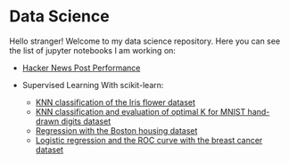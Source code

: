 # Data Science

Hello stranger! Welcome to my data science repository. Here you can see the list of jupyter notebooks I am working on:

- [Hacker News Post Performance](https://github.com/martinacantaro/data_science/blob/master/hacker_news_post_performance/hacker_news_post_performance.ipynb)

- Supervised Learning With scikit-learn: 
  - [KNN classification of the Iris flower dataset](https://github.com/martinacantaro/data_science/blob/master/datacamp_machine_learning_scientist_with_python/01_supervised_learning_with_scikit-learn/01_KNN_iris_flowers.ipynb)
  - [KNN classification and evaluation of optimal K for MNIST hand-drawn digits dataset](https://github.com/martinacantaro/data_science/blob/master/datacamp_machine_learning_scientist_with_python/01_supervised_learning_with_scikit-learn/02_MNIST_hand_drawn_digits.ipynb)
  - [Regression with the Boston housing dataset](https://github.com/martinacantaro/data_science/blob/master/datacamp_machine_learning_scientist_with_python/01_supervised_learning_with_scikit-learn/03_Boston_housing.ipynb)
  - [Logistic regression and the ROC curve with the breast cancer dataset](https://github.com/martinacantaro/data_science/blob/master/datacamp_machine_learning_scientist_with_python/01_supervised_learning_with_scikit-learn/05_Logistic_regression_and_the_ROC_curve.ipynb) 
